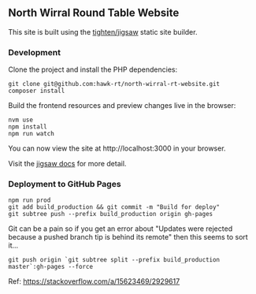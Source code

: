 ## North Wirral Round Table Website

This site is built using the [tighten/jigsaw](https://github.com/tighten/jigsaw) static site builder.

### Development

Clone the project and install the PHP dependencies:

```shell
git clone git@github.com:hawk-rt/north-wirral-rt-website.git
composer install
```

Build the frontend resources and preview changes live in the browser: 

```shell
nvm use
npm install
npm run watch
```

You can now view the site at http://localhost:3000 in your browser.

Visit the [jigsaw docs](https://jigsaw.tighten.com/docs/installation/) for more detail.

### Deployment to GitHub Pages

```shell
npm run prod
git add build_production && git commit -m "Build for deploy"
git subtree push --prefix build_production origin gh-pages
```

Git can be a pain so if you get an error about "Updates were rejected because a pushed branch tip is behind its remote" then this seems to sort it...

```
git push origin `git subtree split --prefix build_production master`:gh-pages --force
```

Ref: https://stackoverflow.com/a/15623469/2929617